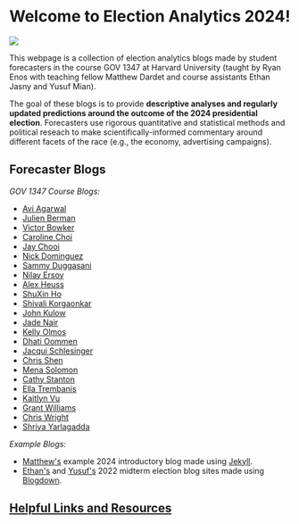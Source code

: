 # Welcome to Election Analytics 2024! 

![](assets/national_partisan_dist.jpg)

This webpage is a collection of election analytics blogs made by student forecasters in the course GOV 1347 at Harvard University (taught by Ryan Enos with teaching fellow Matthew Dardet and course assistants Ethan Jasny and Yusuf Mian). 

The goal of these blogs is to provide **descriptive analyses and regularly updated predictions around the outcome of the 2024 presidential election**. Forecasters use rigorous quantitative and statistical methods and political reseach to make scientifically-informed commentary around different facets of the race (e.g., the economy, advertising campaigns). 

## Forecaster Blogs

*GOV 1347 Course Blogs:*
- [Avi Agarwal](https://aviagarwal27.github.io/election-blog/  )
- [Julien Berman](https://julienberman.github.io/Election-Analytics/  )
- [Victor Bowker](https://victorbowker.github.io/election-blog/)
- [Caroline Choi](https://carolinechoi.github.io/election-blog/)
- [Jay Chooi](https://chojeq.com/usa-2024-election-prediction/)
- [Nick Dominguez](https://nsdominguez.github.io/election-blog/    )
- [Sammy Duggasani](https://sduggasani.github.io/2024election-blog/)
- [Nilay Ersoy](https://nilay14er.github.io/election-blog/)
- [Alex Heuss](https://aheuss59.github.io/election-blog2/)
- [ShuXin Ho](https://shuxin-03.github.io/election-blog/)
- [Shivali Korgaonkar](https://shivalikorgaonkar.github.io/election-blog/)
- [John Kulow](https://johnkulow.github.io/elections-blog/)
- [Jade Nair](https://jnair37.github.io/election-blog-2/)
- [Kelly Olmos](https://kaolmos05.github.io/election-blog/)
- [Dhati Oommen]()
- [Jacqui Schlesinger](https://jacquirs.github.io/election-blog1/)
- [Chris Shen](https://cys9772.github.io/election-blog4/)
- [Mena Solomon](https://menemshasolomon.github.io/election-blog/)
- [Cathy Stanton](https://cathystanton.github.io/election-blog/)
- [Ella Trembanis](https://trembanis.github.io/election-blog/)
- [Kaitlyn Vu](https://kaitvu.github.io/election-blog/)
- [Grant Williams](https://grantbw4.github.io/election-blog/)
- [Chris Wright](https://chriswright25.github.io/election-blog/)
- [Shriya Yarlagadda](https://ssyarlag.github.io/election-blog/)

*Example Blogs:*
- [Matthew's](https://www.matthewdardet.com/example-blog-jekyll/) example 2024 introductory blog made using [Jekyll](https://docs.github.com/en/pages/setting-up-a-github-pages-site-with-jekyll). 
- [Ethan's](https://ethanjasny.github.io/gov1347/) and [Yusuf's](https://yusufmian2.github.io/Election-Blog/) 2022 midterm election blog sites made using [Blogdown](https://bookdown.org/yihui/blogdown/). 

## [Helpful Links and Resources](https://www.matthewdardet.com/harvard-election-analytics-2024/resources-links/)